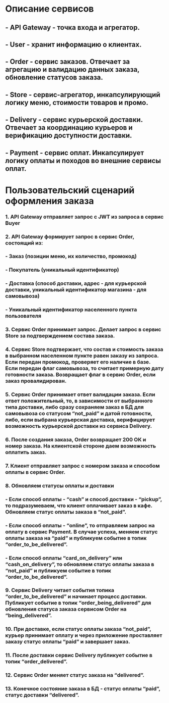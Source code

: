 # Описание сервисов

## - API Gateway - точка входа и агрегатор.

## - User - хранит информацию о клиентах.

## - Order - сервис заказов. Отвечает за агрегацию и валидацию данных заказа, обновление статусов заказа.

## - Store - сервис-агрегатор, инкапсулирующий логику меню, стоимости товаров и промо.

## - Delivery - сервис курьерской доставки. Отвечает за координацию курьеров и верификацию доступности доставки.

## - Payment - сервис оплат. Инкапсулирует логику оплаты и походов во внешние сервисы оплат.

# Пользовательский сценарий оформления заказа

### 1. API Gateway отправляет запрос с JWT из запроса в сервис Buyer

### 2. API Gateway формирует запрос в сервис Order, состоящий из:

### - Заказ (позиции меню, их количество, промокод)

### - Покупатель (уникальный идентификатор)

### - Доставка (способ доставки, адрес - для курьерской доставки, уникальный идентификатор магазина - для самовывоза)

### - Уникальный идентификатор населенного пункта пользователя

### 3. Сервис Order принимает запрос. Делает запрос в сервис Store за подтверждением состава заказа.

### 4. Сервис Store подтвержает, что состав и стоимость заказа в выбранном населенном пункте равен заказу из запроса. Если передан промокод, проверяет его наличие в базе. Если передан флаг самовывоза, то считает примерную дату готовности заказа. Возвращает флаг в сервис Order, если заказ провалидирован.

### 5. Сервис Order принимает ответ валидации заказа. Если ответ положительный, то, в зависимости от выбранного типа доставки, либо сразу сохраняем заказ в БД для самовывоза со статусом “not_paid” и датой готовности, либо, если выбрана курьерская доставка, верифицирует возможность курьерской доставки из сервиса Delivery.

### 6. После создания заказа, Order возвращает 200 ОК и номер заказа. На клиентской стороне даем возможность оплатить заказ.

### 7. Клиент отправляет запрос с номером заказа и способом оплаты в сервис Order.

### 8. Обновляем статусы оплаты и доставки

### - Если способ оплаты - “cash” и способ доставки - “pickup”, то подразумеваем, что клиент оплачивает заказ в кафе. Обновляем статус оплаты заказа в “not_paid”.

### - Если способ оплаты - “online”, то отправляем запрос на оплату в сервис Payment. В случае успеха, меняем статус оплаты заказа на “paid” и публикуем событие в топик “order_to_be_delivered”.

### - Если способ оплаты “card_on_delivery” или “cash_on_delivery”, то обновляем статус оплаты заказа в “not_paid” и публикуем событие в топик “order_to_be_delivered”.

### 9. Сервис Delivery читает события топика “order_to_be_delivered” и начинает процесс доставки. Публикует событие в топик “order_being_delivered” для обновления статуса заказа сервисом Order на “being_delivered”.

### 10. При доставке, если статус оплаты заказа “not_paid”, курьер принимает оплату и через приложение проставляет заказу статус оплаты “paid” и завершает заказ.

### 11. После доставки сервис Delivery публикует событие в топик “order_delivered”.

### 12. Сервис Order меняет статус заказа на “delivered”.

### 13. Конечное состояние заказа в БД - статус оплаты “paid”, статус доставки “delivered”.
